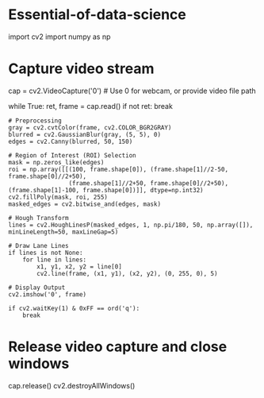 # Essential-of-data-science
import cv2
import numpy as np

# Capture video stream
cap = cv2.VideoCapture('0')  # Use 0 for webcam, or provide video file path

while True:
    ret, frame = cap.read()
    if not ret:
        break

    # Preprocessing
    gray = cv2.cvtColor(frame, cv2.COLOR_BGR2GRAY)
    blurred = cv2.GaussianBlur(gray, (5, 5), 0)
    edges = cv2.Canny(blurred, 50, 150)

    # Region of Interest (ROI) Selection
    mask = np.zeros_like(edges)
    roi = np.array([[(100, frame.shape[0]), (frame.shape[1]//2-50, frame.shape[0]//2+50),
                     (frame.shape[1]//2+50, frame.shape[0]//2+50), (frame.shape[1]-100, frame.shape[0])]], dtype=np.int32)
    cv2.fillPoly(mask, roi, 255)
    masked_edges = cv2.bitwise_and(edges, mask)

    # Hough Transform
    lines = cv2.HoughLinesP(masked_edges, 1, np.pi/180, 50, np.array([]), minLineLength=50, maxLineGap=5)

    # Draw Lane Lines
    if lines is not None:
        for line in lines:
            x1, y1, x2, y2 = line[0]
            cv2.line(frame, (x1, y1), (x2, y2), (0, 255, 0), 5)

    # Display Output
    cv2.imshow('0', frame)

    if cv2.waitKey(1) & 0xFF == ord('q'):
        break

# Release video capture and close windows
cap.release()
cv2.destroyAllWindows()
